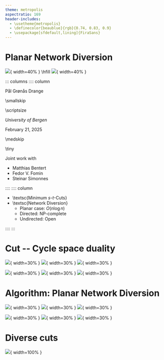 ```yaml
---
theme: metropolis
aspectratio: 169
header-includes:
  - \usetheme{metropolis}
  - \definecolor{beaublue}{rgb}{0.74, 0.83, 0.9}
  - \usepackage[sfdefault,lining]{FiraSans}
---
```


# Planar Network Diversion


![](del0.png){ width=40% } \hfill
![](del1.png){ width=40% }


::: columns
:::: column


Pål Grønås Drange

\smallskip

\scriptsize

_University of Bergen_

February 21, 2025

\medskip

\tiny

Joint work with

* Matthias Bentert
* Fedor V. Fomin
* Steinar Simonnes



::::
:::: column

* \textsc{Minimum $s$-$t$-Cuts}
* \textsc{Network Diversion}
  * Planar case: $O(n \log n)$
  * Directed: NP-complete
  * Undirected: Open

::::
:::

# Cut -- Cycle space duality

![](del0.png){ width=30% }
![](del-cycle.png){ width=30% }
![](del-cut.png){ width=30% }

![](del-paths.png){ width=30% }
![](del-odd-paths.png){ width=30% }
![](del-s-t-cut.png){ width=30% }



# Algorithm: Planar Network Diversion

![](del0.png){ width=30% }
![](del1.png){ width=30% }
![](del2.png){ width=30% }

![](del2-odd.png){ width=30% }
![](del3.png){ width=30% }
![](del4.png){ width=30% }

# Diverse cuts

![](cut-out.png){ width=100% }
